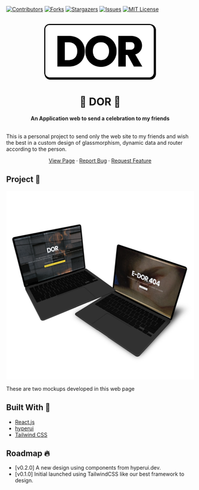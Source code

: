 [![Contributors][contributors-shield]][contributors-url]
[![Forks][forks-shield]][forks-url]
[![Stargazers][stars-shield]][stars-url]
[![Issues][issues-shield]][issues-url]
[![MIT License][license-shield]][license-url]

<div align="center">
  <br>
  <img alt="Open Sauced" src="./src/assets/img/LogoOG.png" width="300px">
  <h1> 🚀 <strong>DOR</strong> 🚀 </h1>
  <strong>An Application web to send a celebration to my friends</strong>
</div>
<br>

 This is a personal project to send only the web site to my friends and wish the best in a custom design of glassmorphism, dynamic data and  router according to the person.

 <p align="center">
    <a href="https://ddoorr.netlify.app/">View Page</a>
    ·
    <a href="https://github.com/HectorSaldes/dor/issues">Report Bug</a>
    ·
    <a href="https://github.com/HectorSaldes/dor/issues">Request Feature</a>
</p>

## Project 📌
[![photo-mockup][photo-mockup]](https://ddoorr.netlify.app/)

These are two mockups developed in this web page

## Built With 🚧

-  [React.js](https://reactjs.org/)
-  [hyperui](https://www.hyperui.dev/)
-  [Tailwind CSS](https://tailwindcss.com/)

## Roadmap 🔥

- [v0.2.0] A new design using components from hyperui.dev.
- [v0.1.0] Initial launched using TailwindCSS like our best framework to design.

[contributors-shield]: https://img.shields.io/github/contributors/HectorSaldes/dor.svg?style=for-the-badge&logo=counterstrike&color=FF6056
[contributors-url]: https://github.com/HectorSaldes/dor/graphs/contributors
[forks-shield]: https://img.shields.io/github/forks/HectorSaldes/dor.svg?style=for-the-badge&logo=forestry&color=253849
[forks-url]: https://github.com/HectorSaldes/dor/network/members
[stars-shield]: https://img.shields.io/github/stars/HectorSaldes/dor.svg?style=for-the-badge&logo=riseup&color=FFD65A
[stars-url]: https://github.com/HectorSaldes/dor/stargazers
[issues-shield]: https://img.shields.io/github/issues/HectorSaldes/dor.svg?style=for-the-badge&logo=stardock&color=FFC25A
[issues-url]: https://github.com/HectorSaldes/dor/issues
[license-shield]: https://img.shields.io/github/license/HectorSaldes/dor.svg?style=for-the-badge&logo=wikidata&color=61533E
[license-url]: https://github.com/HectorSaldes/dor/blob/master/LICENSE.txt
[photo-mockup]: ./src/assets/img/Mockups.png
